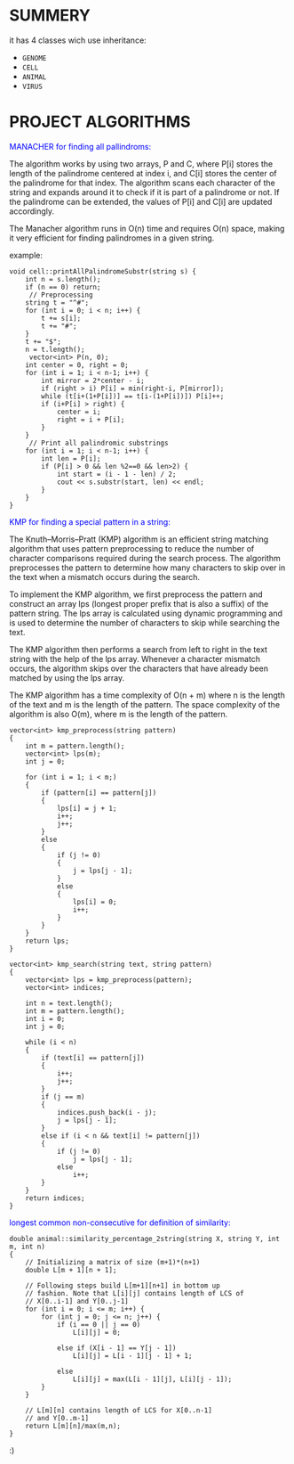 SUMMERY
========

it has 4 classes wich use inheritance:
- `GENOME`
- `CELL`
- `ANIMAL` 
- `VIRUS`

PROJECT ALGORITHMS
========

<font color="blue">MANACHER for finding all pallindroms:

</font>
The algorithm works by using two arrays, P and C, where P[i] stores the length of the palindrome centered at index i, and C[i] stores the center of the palindrome for that index. The algorithm scans each character of the string and expands around it to check if it is part of a palindrome or not. If the palindrome can be extended, the values of P[i] and C[i] are updated accordingly. 
 
The Manacher algorithm runs in O(n) time and requires O(n) space, making it very efficient for finding palindromes in a given string.

example:
```
void cell::printAllPalindromeSubstr(string s) {
    int n = s.length();
    if (n == 0) return;
     // Preprocessing
    string t = "^#";
    for (int i = 0; i < n; i++) {
        t += s[i];
        t += "#";
    }
    t += "$";
    n = t.length();
     vector<int> P(n, 0);
    int center = 0, right = 0;
    for (int i = 1; i < n-1; i++) {
        int mirror = 2*center - i;
        if (right > i) P[i] = min(right-i, P[mirror]);
        while (t[i+(1+P[i])] == t[i-(1+P[i])]) P[i]++;
        if (i+P[i] > right) {
            center = i;
            right = i + P[i];
        }
    }
     // Print all palindromic substrings
    for (int i = 1; i < n-1; i++) {
        int len = P[i];
        if (P[i] > 0 && len %2==0 && len>2) {
            int start = (i - 1 - len) / 2;
            cout << s.substr(start, len) << endl;
        }
    }
}
```
<font color="blue">KMP for finding a special pattern in a string:

</font>

The Knuth–Morris–Pratt (KMP) algorithm is an efficient string matching algorithm that uses pattern preprocessing to reduce the number of character comparisons required during the search process. The algorithm preprocesses the pattern to determine how many characters to skip over in the text when a mismatch occurs during the search. 
 
To implement the KMP algorithm, we first preprocess the pattern and construct an array  lps  (longest proper prefix that is also a suffix) of the pattern string. The  lps  array is calculated using dynamic programming and is used to determine the number of characters to skip while searching the text.  
 
The KMP algorithm then performs a search from left to right in the text string with the help of the  lps  array. Whenever a character mismatch occurs, the algorithm skips over the characters that have already been matched by using the  lps  array.  
 
The KMP algorithm has a time complexity of O(n + m) where n is the length of the text and m is the length of the pattern. The space complexity of the algorithm is also O(m), where m is the length of the pattern.  
 
```
vector<int> kmp_preprocess(string pattern)
{
    int m = pattern.length();
    vector<int> lps(m);
    int j = 0;

    for (int i = 1; i < m;)
    {
        if (pattern[i] == pattern[j])
        {
            lps[i] = j + 1;
            i++;
            j++;
        }
        else
        {
            if (j != 0)
            {
                j = lps[j - 1];
            }
            else
            {
                lps[i] = 0;
                i++;
            }
        }
    }
    return lps;
}

vector<int> kmp_search(string text, string pattern)
{
    vector<int> lps = kmp_preprocess(pattern);
    vector<int> indices;

    int n = text.length();
    int m = pattern.length();
    int i = 0;
    int j = 0;

    while (i < n)
    {
        if (text[i] == pattern[j])
        {
            i++;
            j++;
        }
        if (j == m)
        {
            indices.push_back(i - j);
            j = lps[j - 1];
        }
        else if (i < n && text[i] != pattern[j])
        {
            if (j != 0)
                j = lps[j - 1];
            else
                i++;
        }
    }
    return indices;
}
```

<font color="blue"> longest common non-consecutive for definition of similarity:
</font>
```
double animal::similarity_percentage_2string(string X, string Y, int m, int n)
{
	// Initializing a matrix of size (m+1)*(n+1)
	double L[m + 1][n + 1];

	// Following steps build L[m+1][n+1] in bottom up
	// fashion. Note that L[i][j] contains length of LCS of
	// X[0..i-1] and Y[0..j-1]
	for (int i = 0; i <= m; i++) {
		for (int j = 0; j <= n; j++) {
			if (i == 0 || j == 0)
				L[i][j] = 0;

			else if (X[i - 1] == Y[j - 1])
				L[i][j] = L[i - 1][j - 1] + 1;

			else
				L[i][j] = max(L[i - 1][j], L[i][j - 1]);
		}
	}

	// L[m][n] contains length of LCS for X[0..n-1]
	// and Y[0..m-1]
	return L[m][n]/max(m,n);
}
```
:)
